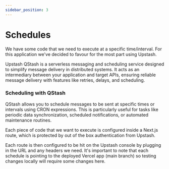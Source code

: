 ```yaml
---
sidebar_position: 3
---
```


# Schedules

We have some code that we need to execute at a specific time/interval. For this application we've decided to favour for the most part using Upstash.

​Upstash QStash is a serverless messaging and scheduling service designed to simplify message delivery in distributed systems. It acts as an intermediary between your application and target APIs, ensuring reliable message delivery with features like retries, delays, and scheduling.

### Scheduling with QStash

QStash allows you to schedule messages to be sent at specific times or intervals using CRON expressions. This is particularly useful for tasks like periodic data synchronization, scheduled notifications, or automated maintenance routines.

Each piece of code that we want to execute is configured inside a Next.js route, which is protected by out of the box authentication from Upstash.

Each route is then configured to be hit on the Upstash console by plugging in the URL and any headers we need. It's important to note that each schedule is pointing to the deployed Vercel app (main branch) so testing changes locally will require some changes here.